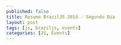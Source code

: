 ```yaml
---
published: false
title: Resumo BrazilJS 2014 - Segundo Dia
layout: post
tags: [js, braziljs, events]
categories: [JS, Events]
---
```

